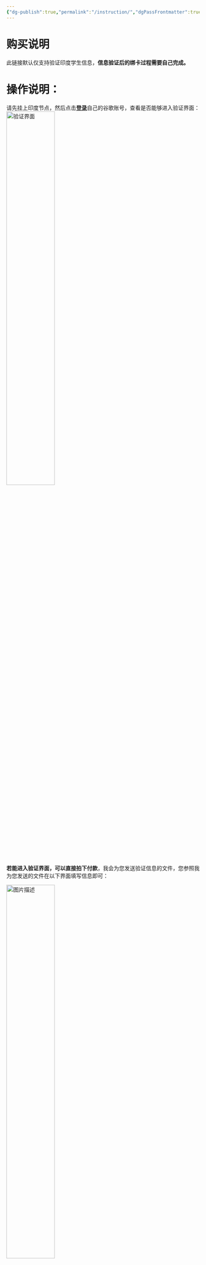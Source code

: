 ```yaml
---
{"dg-publish":true,"permalink":"/instruction/","dgPassFrontmatter":true,"created":"2025-08-13T11:56:47.946+08:00","updated":"2025-08-13T13:15:58.894+08:00"}
---
```


# 购买说明
此链接默认仅支持验证印度学生信息，**信息验证后的绑卡过程需要自己完成。**
# 操作说明：
请先挂上印度节点，然后点击[**登录**](https://gemini.google/students/)自己的谷歌账号，查看是否能够进入验证界面：
<img src="https://mes-photos.oss-cn-hangzhou.aliyuncs.com/img/%E9%AA%8C%E8%AF%81%E7%95%8C%E9%9D%A2.png" alt="验证界面" width="50%">


**若能进入验证界面，可以直接拍下付款**，我会为您发送验证信息的文件，您参照我为您发送的文件在以下界面填写信息即可：

<img src="https://mes-photos.oss-cn-hangzhou.aliyuncs.com/img/20250813130230.png" alt="图片描述" style="width:50%;">

填写提交后，在如下界面上传验证文件中的的图1和图2：

<img src="https://mes-photos.oss-cn-hangzhou.aliyuncs.com/img/20250813130454.png" alt="图片描述" style="width:50%;">

**等到审核结束后会出现以下界面：**

<img src="https://mes-photos.oss-cn-hangzhou.aliyuncs.com/img/20250813130640.png" alt="图片描述" style="width:50%;">

**至此学生验证结束！！！**
**至此学生验证结束！！！**
**至此学生验证结束！！！**
**本产品只包含以上验证过程！！！ 特此声明！！！** 

---

# 注意事项：
点击上方**Get Goole Pro**后会跳转下方页面：
<img src="https://mes-photos.oss-cn-hangzhou.aliyuncs.com/img/20250813131125.png" alt="图片描述" style="width:50%;">
**此步骤不包含在此产品内，需要用户自行解决，不作为退款凭证！！！**
